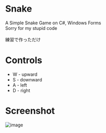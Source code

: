 # Snake
A Simple Snake Game on C#, Windows Forms<br>
Sorry for my stupid code<br><br>
練習で作っただけ

# Controls
* W - upward
* S - downward
* A - left
* D - right

# Screenshot
![image](https://user-images.githubusercontent.com/78198198/155272611-8ecbb4df-2a3b-4677-8f42-0100abde96d9.png)
